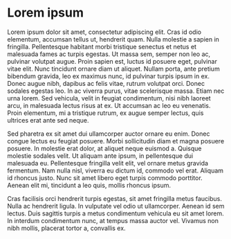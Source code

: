 # Lorem ipsum

Lorem ipsum dolor sit amet, consectetur adipiscing elit. Cras id odio elementum, accumsan tellus ut, hendrerit quam. Nulla molestie a sapien in fringilla. Pellentesque habitant morbi tristique senectus et netus et malesuada fames ac turpis egestas. Ut massa sem, semper non leo ac, pulvinar volutpat augue. Proin sapien est, luctus id posuere eget, pulvinar vitae elit. Nunc tincidunt ornare diam ut aliquet. Nullam porta, ante pretium bibendum gravida, leo ex maximus nunc, id pulvinar turpis ipsum in ex. Donec augue nibh, dapibus ac felis vitae, rutrum volutpat orci. Donec sodales egestas leo. In ac viverra purus, vitae scelerisque massa. Etiam nec urna lorem. Sed vehicula, velit in feugiat condimentum, nisi nibh laoreet arcu, in malesuada lectus risus at ex. Ut accumsan ac leo eu venenatis. Proin elementum, mi a tristique rutrum, ex augue semper lectus, quis ultrices erat ante sed neque.

Sed pharetra ex sit amet dui ullamcorper auctor ornare eu enim. Donec congue lectus eu feugiat posuere. Morbi sollicitudin diam et magna posuere posuere. In molestie erat dolor, at aliquet neque euismod a. Quisque molestie sodales velit. Ut aliquam ante ipsum, in pellentesque dui malesuada eu. Pellentesque fringilla velit elit, vel ornare metus gravida fermentum. Nam nulla nisl, viverra eu dictum id, commodo vel erat. Aliquam id rhoncus justo. Nunc sit amet libero eget turpis commodo porttitor. Aenean elit mi, tincidunt a leo quis, mollis rhoncus ipsum.

Cras facilisis orci hendrerit turpis egestas, sit amet fringilla metus faucibus. Nulla ac hendrerit ligula. In vulputate vel odio ut ullamcorper. Aenean id sem lectus. Duis sagittis turpis a metus condimentum vehicula eu sit amet lorem. In interdum condimentum nunc, at tempus massa auctor vel. Vivamus non nibh mollis, placerat tortor a, convallis ex.
